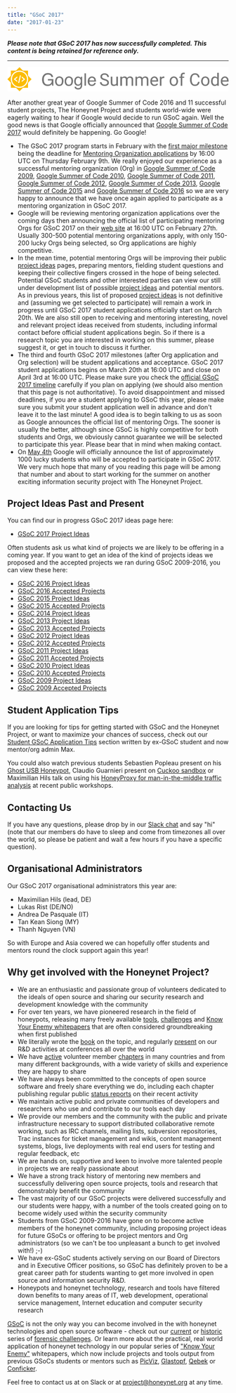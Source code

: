 ```yaml
---
title: "GSoC 2017"
date: "2017-01-23"
---
```


**_Please note that GSoC 2017 has now successfully completed. This content is being retained for reference only._**

* * *

![GSoC Logo](images/GSoC-logo-horizontal-800.png)

After another great year of Google Summer of Code 2016 and 11 successful student projects, The Honeynet Project and students world-wide were eagerly waiting to hear if Google would decide to run GSoC again. Well the good news is that Google officially announced that [Google Summer of Code 2017](https://summerofcode.withgoogle.com/) would definitely be happening. Go Google!

- The GSoC 2017 program starts in February with the [first major milestone](https://developers.google.com/open-source/gsoc/timeline) being the deadline for [Mentoring Organization applications](https://opensource.googleblog.com/2017/01/now-accepting-organization-applications.html) by 16:00 UTC on Thursday February 9th. We really enjoyed our experience as a successful mentoring organization (Org) in [Google Summer of Code 2009](/gsoc2009), [Google Summer of Code 2010](/gsoc2010), [Google Summer of Code 2011](/gsoc2011), [Google Summer of Code 2012](/gsoc2012), [Google Summer of Code 2013](/gsoc2013), [Google Summer of Code 2015](/gsoc2015) and [Google Summer of Code 2016](/gsoc2016) so we are very happy to announce that we have once again applied to participate as a mentoring organization in GSoC 2017.
- Google will be reviewing mentoring organization applications over the coming days then announcing the official list of participating mentoring Orgs for GSoC 2017 on their [web site](https://summerofcode.withgoogle.com/) at 16:00 UTC on February 27th. Usually 300-500 potential mentoring organizations apply, with only 150-200 lucky Orgs being selected, so Org applications are highly competitive.
- In the mean time, potential mentoring Orgs will be improving their public [project ideas](/gsoc2017/gsoc-2017-ideas "Project Ideas") pages, preparing mentors, fielding student questions and keeping their collective fingers crossed in the hope of being selected. Potential GSoC students and other interested parties can view our still under development list of possible [project ideas](/gsoc2017/gsoc-2017-ideas) and potential mentors. As in previous years, this list of proposed [project ideas](/gsoc2017/gsoc-2017-ideas) is not definitive and (assuming we get selected to participate) will remain a work in progress until GSoC 2017 student applications officially start on March 20th. We are also still open to receiving and mentoring interesting, novel and relevant project ideas received from students, including informal contact before official student applications begin. So if there is a research topic you are interested in working on this summer, please suggest it, or get in touch to discuss it further.
- The third and fourth GSoC 2017 milestones (after Org application and Org selection) will be student applications and acceptance. GSoC 2017 student applications begins on March 20th at 16:00 UTC and close on April 3rd at 16:00 UTC. Please make sure you check the [official GSoC 2017 timeline](https://developers.google.com/open-source/gsoc/timeline) carefully if you plan on applying (we should also mention that this page is not authoritative). To avoid disappointment and missed deadlines, if you are a student applying to GSoC this year, please make sure you submit your student application well in advance and don't leave it to the last minute! A good idea is to begin talking to us as soon as Google announces the official list of mentoring Orgs. The sooner is usually the better, although since GSoC is highly competitive for both students and Orgs, we obviously cannot guarantee we will be selected to participate this year. Please bear that in mind when making contact.
- On [May 4th](https://summerofcode.withgoogle.com/) Google will officially announce the list of approximately 1000 lucky students who will be accepted to participate in GSoC 2017. We very much hope that many of you reading this page will be among that number and about to start working for the summer on another exciting information security project with The Honeynet Project.

## Project Ideas Past and Present

You can find our in progress GSoC 2017 ideas page here:

- [GSoC 2017 Project Ideas](/gsoc2017/ideas)

Often students ask us what kind of projects we are likely to be offering in a coming year. If you want to get an idea of the kind of projects ideas we proposed and the accepted projects we ran during GSoC 2009-2016, you can view these here:

- [GSoC 2016 Project Ideas](/gsoc2016/gsoc-2016-ideas)
- [GSoC 2016 Accepted Projects](/gsoc2016/slots)
- [GSoC 2015 Project Ideas](/gsoc2015/gsoc-2015-ideas)
- [GSoC 2015 Accepted Projects](/gsoc2015/slots)
- [GSoC 2014 Project Ideas](/gsoc2014/gsoc-2014-ideas)
- [GSoC 2013 Project Ideas](/gsoc2013/gsoc-2013-ideas)
- [GSoC 2013 Accepted Projects](/gsoc2013/slots)
- [GSoC 2012 Project Ideas](/gsoc2012/gsoc-2012-ideas)
- [GSoC 2012 Accepted Projects](/gsoc2012/slots)
- [GSoC 2011 Project Ideas](/gsoc2011/gsoc-2011-ideas)
- [GSoC 2011 Accepted Projects](/gsoc2011/slots)
- [GSoC 2010 Project Ideas](/gsoc2010/gsoc-2010-ideas)
- [GSoC 2010 Accepted Projects](/gsoc2010/slots)
- [GSoC 2009 Project Ideas](/gsoc2009/gsoc-2009-ideas)
- [GSoC 2009 Accepted Projects](/gsoc2009/slots)

## Student Application Tips

If you are looking for tips for getting started with GSoC and the Honeynet Project, or want to maximize your chances of success, check out our [Student GSoC Application Tips](https://honeynet.org/node/1308 "GSoC Application Tips") section written by ex-GSoC student and now mentor/org admin Max.

You could also watch previous students Sebastien Popleau present on his [Ghost USB Honeypot](https://youtu.be/o67spa_jAko), Claudio Guarnieri present on [Cuckoo sandbox](https://youtu.be/uq8a7watLNU) or Maximilian Hils talk on using his [HoneyProxy for man-in-the-middle traffic analysis](http://prezi.com/rh6o1hhkpapc/honeyproxy-honeynet-workshop-dubai-2013/) at recent public workshops.

## Contacting Us

If you have any questions, please drop by in our [Slack chat](https://gsoc-slack.honeynet.org/) and say "hi" (note that our members do have to sleep and come from timezones all over the world, so please be patient and wait a few hours if you have a specific question).

 [](https://gsoc-slack.honeynet.org/) 

## Organisational Administrators

Our GSoC 2017 organisational administrators this year are:

- Maximilian Hils (lead, DE)
- Lukas Rist (DE/NO)
- Andrea De Pasquale (IT)
- Tan Kean Siong (MY)
- Thanh Nguyen (VN)

So with Europe and Asia covered we can hopefully offer students and mentors round the clock support again this year!

## Why get involved with the Honeynet Project?

- We are an enthusiastic and passionate group of volunteers dedicated to the ideals of open source and sharing our security research and development knowledge with the community
- For over ten years, we have pioneered research in the field of honeypots, releasing many freely available [tools](/project "tools"), [challenges](/challenges "challenges") and [Know Your Enemy whitepapers](/papers "kye") that are often considered groundbreaking when first published
- We literally wrote the [book](http://old.honeynet.org/book "book") on the topic, and regularly [present](/wp-content/uploads/attachments/PacSec07_David_Watson_Global_Distributed_Honeynet.pdf "pacsec") on our R&D activities at conferences all over the world
- We have [active](/node/371 "workshop") volunteer member [chapters](/og "chapters") in many countries and from many different backgrounds, with a wide variety of skills and experience they are happy to share
- We have always been committed to the concepts of open source software and freely share everything we do, including each chapter publishing regular public [status reports](/chapter/statusreports "status reports") on their recent activity
- We maintain active public and private communities of developers and researchers who use and contribute to our tools each day
- We provide our members and the community with the public and private infrastructure necessary to support distributed collaborative remote working, such as IRC channels, mailing lists, subversion repositories, Trac instances for ticket management and wikis, content management systems, blogs, live deployments with real end users for testing and regular feedback, etc
- We are hands on, supportive and keen to involve more talented people in projects we are really passionate about
- We have a strong track history of mentoring new members and successfully delivering open source projects, tools and research that demonstrably benefit the community
- The vast majority of our GSoC projects were delivered successfully and our students were happy, with a number of the tools created going on to become widely used within the security community
- Students from GSoC 2009-2016 have gone on to become active members of the honeynet community, including proposing project ideas for future GSoCs or offering to be project mentors and Org administrators (so we can't be too unpleasant a bunch to get involved with!) ;-)
- We have ex-GSoC students actively serving on our Board of Directors and in Executive Officer positions, so GSoC has definitely proven to be a great career path for students wanting to get more involved in open source and information security R&D.
- Honeypots and honeynet technology, research and tools have filtered down benefits to many areas of IT, web development, operational service management, Internet education and computer security research

[GSoC](https://summerofcode.withgoogle.com/) is not the only way you can become involved in the with honeynet technologies and open source software - check out our [current](/challenges) or [historic](http://old.honeynet.org/misc/chall.html) series of [forensic challenges](/challenges). Or learn more about the practical, real world application of honeynet technology in our popular series of ["Know Your Enemy"](/papers) whitepapers, which now include projects and tools output from previous GSoCs students or mentors such as [PicViz](node/499), [Glastopf](/papers/KYT_glastopf), [Qebek](/papers/KYT_qebek) or [Conficker](/papers/conficker).

Feel free to contact us at on Slack or at [project@honeynet.org](mailto:project@honeynet.org) at any time.
